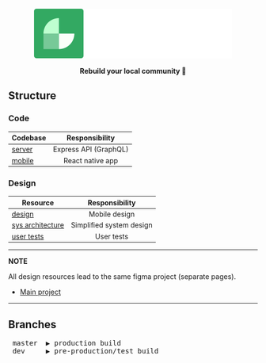 <p align="center">
  <img height=100 src="https://github.com/JohnVicke/grannskapet/blob/master/grannskapet.svg"/>
</p>
<p align="center">
  <strong>Rebuild your local community 🍾</strong>   
</p>


## Structure

### Code
| Codebase | Responsibility |
| ------------- |:-------------:| 
| [server](https://github.com/JohnVicke/grannskapet/tree/master/server) | Express API (GraphQL)|   
| [mobile](https://github.com/JohnVicke/grannskapet/tree/master/mobile) | React native app |



### Design
| Resource | Responsibility |
| ------------- |:-------------:| 
| [design](https://www.figma.com/file/81djUKJk7RyiaB8nrIU9Sm/Grannskapet?node-id=2%3A3) | Mobile design|
| [sys architecture](https://www.figma.com/file/81djUKJk7RyiaB8nrIU9Sm/Grannskapet?node-id=64%3A52) | Simplified system design|
| [user tests](https://www.figma.com/file/81djUKJk7RyiaB8nrIU9Sm/Grannskapet?node-id=64%3A71) | User tests|

---
**NOTE**

All design resources lead to the same figma project (separate pages).
- [Main project](https://www.figma.com/file/81djUKJk7RyiaB8nrIU9Sm/Grannskapet)

---

## Branches
<pre>
 master  ▶️ production build
 dev     ▶️ pre-production/test build
</pre>

